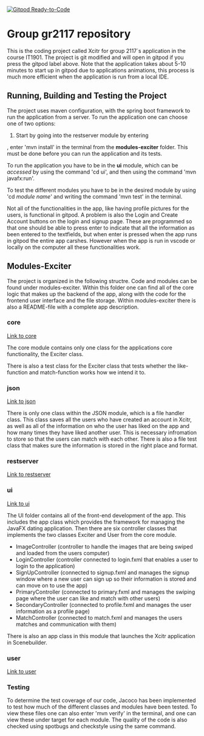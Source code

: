 [![Gitpod Ready-to-Code](https://img.shields.io/badge/Gitpod-Ready--to--Code-blue?logo=gitpod)](https://amethyst-impala-87u6ryfm.ws.gitpod.stud.ntnu.no)

# Group gr2117 repository

This is the coding project called Xcitr for group 2117´s application in the course IT1901. The project is git modified and will open in gitpod if you press the gitpod label above. Note that the application takes about 5-10 minutes to start up in gitpod due to applications animations, this process is much more efficient when the application is run from a local IDE.

## Running, Building and Testing the Project

The project uses maven configuration, with the spring boot framework to run the application from a server. To run the application one can choose one of two options:

1. Start by going into the restserver module by entering

, enter 'mvn install' in the terminal from the **modules-exciter** folder. This must be done before you can run the application and its tests.

To run the application you have to be in the **ui** module, which can be *accessed* by using the command 'cd ui', and then using the command 'mvn javafx:run'.

To test the different modules you have to be in the desired module by using 'cd *module name*' and writing the command 'mvn test' in the terminal.

Not all of the functionalities in the app, like having profile pictures for the users, is functional in gitpod. A problem is also the Login and Create Account buttons on the login and signup page. These are programmed so that one should be able to press enter to indicate that all the information as been entered to the textfields, but when enter is pressed when the app runs in gitpod the entire app carshes. However when the app is run in vscode or locally on the computer all these functionalities work.

## Modules-Exciter

The project is organized in the following structre. Code and modules can be found under modules-exciter. Within this folder one can find all of the core logic that makes up the backend of the app, along with the code for the frontend user interface and the file storage. Within modules-exciter there is also a README-file with a complete app description.

### core

[Link to core](https://gitlab.stud.idi.ntnu.no/it1901/groups-2021/gr2117/gr2117/-/tree/master/modules-exciter/core)

The core module contains only one class for the applications core functionality, the Exciter class.

There is also a test class for the Exciter class that tests whether the like-function and match-function works how we intend it to.

### json

[Link to json](https://gitlab.stud.idi.ntnu.no/it1901/groups-2021/gr2117/gr2117/-/tree/master/modules-exciter/json)

There is only one class within the JSON module, which is a file handler class. This class saves all the users who have created an account in Xcitr, as well as all of the information on who the user has liked on the app and how many times they have liked another user. This is necessary infromation to store so that the users can match with each other. There is also a file test class that makes sure the information is stored in the right place and format.

### restserver

[Link to restserver](https://gitlab.stud.idi.ntnu.no/it1901/groups-2021/gr2117/gr2117/-/tree/master/modules-exciter/restserver)

### ui

[Link to ui](https://gitlab.stud.idi.ntnu.no/it1901/groups-2021/gr2117/gr2117/-/tree/master/modules-exciter/ui)

The UI folder contains all of the front-end development of the app. This includes the app class which provides the framework for managing the JavaFX dating application. Then there are six controller classes that implements the two classes Exciter and User from the core module.

- ImageController (controller to handle the images that are being swiped and loaded from the users computer)
- LoginController (controller connected to login.fxml that enables a user to login to the application)
- SignUpController (connected to signup.fxml and manages the signup window where a new user can sign up so their information is stored and can move on to use the app)
- PrimaryController (connected to primary.fxml and manages the swiping page where the user can like and match with other users)
- SecondaryController (connected to profile.fxml and manages the user information as a profile page)
- MatchController (connected to match.fxml and manages the users matches and communication with them)

There is also an app class in this module that launches the Xcitr application in Scenebuilder.

### user

[Link to user](https://gitlab.stud.idi.ntnu.no/it1901/groups-2021/gr2117/gr2117/-/tree/master/modules-exciter/user)

### Testing

To determine the test coverage of our code, Jacoco has been implemented to test how much of the different classes and modules have been tested. To view these files one can also enter 'mvn verify' in the terminal, and one can view these under target for each module. The quality of the code is also checked using spotbugs and checkstyle using the same command.
